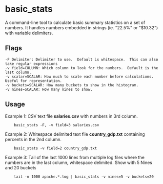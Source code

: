 basic_stats
===========

A command-line tool to calculate basic summary statistics on a set of numbers.  It handles numbers embedded in strings (ie. "22.5%" or "$10.32") with variable delimiters.

Flags
---
    -F Delimiter: Delimiter to use.  Default is whitespace.  This can also take regular expressions
    -v field=COLUMN: Which column to look for the numbers.  Default is the last column.
    -v scalar=SCALAR: How much to scale each number before calculations.  Useful for representation.
    -v buckets=SCALAR: How many buckets to show in the histogram.
    -v nines=SCALAR: How many nines to show.

Usage
----

Example 1: CSV text file __salaries.csv__ with numbers in 3rd column.

        basic_stats -F, -v field=3 salaries.csv

Example 2: Whitespace delimited text file __country_gdp.txt__ containing percents in the 2nd column.

        basic_stats -v field=2 country_gdp.txt

Example 3: Tail of the last 1000 lines from multiple log files where the numbers are in the last column, whitespace delimited.  Show with 5 Nines and 20 buckets

        tail -n 1000 apache.*.log | basic_stats -v nines=5 -v buckets=20
